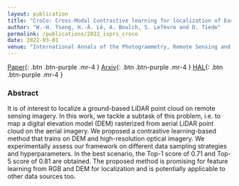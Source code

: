 ```yaml
---
layout: publication
title: "CroCo: Cross-Modal Contrastive learning for localization of Earth Observation data"
author: "W.-H. Tseng, H.-Â. Lê, A. Boulch, S. Lefèvre and D. Tiede"
permalink: /publications/2022_isprs_croco
date: 2022-03-01
venue: "International Annals of the Photogrammetry, Remote Sensing and Spatial Information Sciences, ISPRS Congress"
---
```


[Paper](https://isprs-annals.copernicus.org/articles/V-2-2022/415/2022/){: .btn .btn-purple .mr-4 }
[Arxiv](https://arxiv.org/abs/2204.07052){: .btn .btn-purple .mr-4 }
[HAL](https://hal.science/hal-03991207/){: .btn .btn-purple .mr-4 }


### Abstract

It is of interest to localize a ground-based LiDAR point cloud on remote sensing imagery. In this work, we tackle a subtask of this problem, i.e. to map a digital elevation model (DEM) rasterized from aerial LiDAR point cloud on the aerial imagery. We proposed a contrastive learning-based method that trains on DEM and high-resolution optical imagery. We experimentally assess our framework on different data sampling strategies and hyperparameters. In the best scenario, the Top-1 score of 0.71 and Top-5 score of 0.81 are obtained. The proposed method is promising for feature learning from RGB and DEM for localization and is potentially applicable to other data sources too.